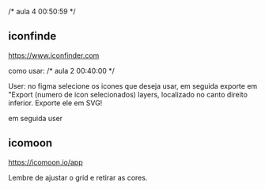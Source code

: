 /* aula 4 00:50:59 */


## iconfinde
https://www.iconfinder.com

como usar:
/* aula 2 00:40:00 */

User: no figma selecione os icones que deseja usar, em seguida exporte em "Export (numero de icon selecionados) layers, localizado no canto direito inferior. Exporte ele em SVG!

em seguida user
## icomoon
https://icomoon.io/app

Lembre de ajustar o grid e retirar as cores.

